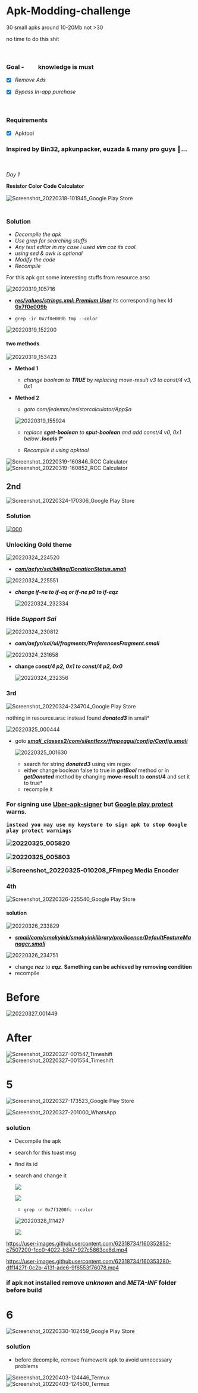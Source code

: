 # Apk-Modding-challenge
30 small apks around 10-20Mb not >30

no time to do this shit

ㅤㅤㅤㅤㅤㅤㅤㅤㅤㅤㅤㅤㅤㅤㅤㅤㅤㅤㅤㅤㅤㅤㅤㅤ

### Goal - <img src="https://img.shields.io/static/v1?label=&message=Smali&color=important&style=plastic&logoColor=violet" width="30" height="15"> knowledge is must
   - [x] *Remove Ads*
   - [x] *Bypass In-app purchase*


ㅤㅤㅤㅤㅤㅤㅤㅤㅤㅤㅤㅤㅤㅤㅤㅤㅤㅤㅤㅤㅤㅤㅤㅤ

### Requirements

   - [x] Apktool
    
### Inspired by Bin32, apkunpacker, euzada & many pro guys 🧠...
ㅤㅤㅤㅤㅤㅤㅤㅤㅤㅤㅤㅤㅤㅤㅤㅤㅤㅤㅤㅤㅤㅤㅤㅤ



*Day 1*
   
   **Resistor Color Code Calculator**
   
   ![Screenshot_20220318-101945_Google Play Store](https://user-images.githubusercontent.com/62318734/158939543-ea2a7b37-3108-4456-9e93-79a7f63895e2.png)
ㅤㅤㅤㅤㅤㅤㅤㅤㅤㅤㅤㅤㅤㅤㅤㅤㅤㅤㅤㅤㅤㅤㅤㅤ

<h3><b>Solution</b></h3>

 -  *Decompile the apk*
 -  *Use grep for searching stuffs*
 -  *Any text editor in my case i used **vim** coz its cool.*
 -  *using sed & awk is optional*
 -  *Modify the code*
 -  *Recompile*

<p>For this apk got some interesting stuffs from resource.arsc<br></p>

   ![20220319_105716](https://user-images.githubusercontent.com/62318734/159108433-f258a81e-1489-4325-87dd-3f041b17929c.png)
   
   - <ins>***res/values/strings.xml:    <string name="usuario_premium">Premium User</string>***</ins> its corresponding hex Id <ins>**0x7f0e009b**</ins>
   
   - `grep -ir 0x7f0e009b tmp --color`

   ![20220319_152200](https://user-images.githubusercontent.com/62318734/159116412-c76829bf-e8e9-457a-a9a0-430b867403e1.png)
   
 
<h4><b>two methods</b></h4>

   
   ![20220319_153423](https://user-images.githubusercontent.com/62318734/159116731-83b06779-c110-451d-9282-c554067aaf5a.png)
   
   - **Method 1**
      
      
      - *change boolean to **TRUE** by replacing move-result v3 to const/4 v3, 0x1*

   - **Method 2**

       
      - *goto com/jedemm/resistorcalculator/App$a*

      ![20220319_155924](https://user-images.githubusercontent.com/62318734/159117464-1b078ec4-3c93-4bb5-8692-aaf5883d4391.png)


      - *replace **sget-boolean** to **sput-boolean** and add const/4 v0, 0x1 below **.locals 1****

     - *Recompile it using apktool*

![Screenshot_20220319-160846_RCC Calculator](https://user-images.githubusercontent.com/62318734/159117699-29e1d203-b0cb-4e63-9e13-da7e958a6faa.png)
![Screenshot_20220319-160852_RCC Calculator](https://user-images.githubusercontent.com/62318734/159117704-9d21a35d-43aa-49cb-9c8d-199ed3e59cf0.png)



 ## 2nd
 
   ![Screenshot_20220324-170306_Google Play Store](https://user-images.githubusercontent.com/62318734/159907680-c25ceada-a5ed-4708-9cda-89bb9977c186.png)
   
   <h3><b>Solution</b></h3>
       
       
   [![000](https://user-images.githubusercontent.com/62318734/159939739-4284d286-f927-4b4a-9be3-b43575fe8b9d.png)](https://user-images.githubusercontent.com/62318734/159942517-bac17e27-40b1-4e03-8bab-c2c1e0c69283.mp4)
   
   ### Unlocking Gold theme
   
   ![20220324_224520](https://user-images.githubusercontent.com/62318734/159974165-bcfe54dc-b01b-4975-8e3c-1ea95cbbb0b9.png)

   
   - <ins>***com/aefyr/sai/billing/DonationStatus.smali***</ins>

   ![20220324_225551](https://user-images.githubusercontent.com/62318734/159975085-d8afcdae-4fb0-4b73-b1ca-e8a40f0a829f.png)

            
     
     
     
     
     
   - ***change if-ne to if-eq or if-ne p0 to if-eqz***

        ![20220324_232334](https://user-images.githubusercontent.com/62318734/159980184-ecad9cf5-e119-413c-8406-b7e6543fdb22.png)

  
  
### Hide ***Support Sai***

           
           
   ![20220324_230812](https://user-images.githubusercontent.com/62318734/159977158-bbb2e0fa-a757-43ad-a045-2874e41f0ce1.png)
   
   - ***com/aefyr/sai/ui/fragments/PreferencesFragment.smali***

![20220324_231658](https://user-images.githubusercontent.com/62318734/159978548-26c634f0-9cc4-46cf-8d1b-ee98a86d5748.png)


   - **change ***const/4 p2, 0x1 to const/4 p2, 0x0*****

      ![20220324_232356](https://user-images.githubusercontent.com/62318734/159979958-1c1c7b3a-bbfe-420a-a374-a5bab0fdc181.png)


### 3rd 

 ![Screenshot_20220324-234704_Google Play Store](https://user-images.githubusercontent.com/62318734/159987415-19a7b044-8f62-4d27-b9ec-4948252c28e6.png)


nothing in resource.arsc instead found ***donated3*** in smali*

![20220325_000444](https://user-images.githubusercontent.com/62318734/159987753-fc23fec5-95a1-40a0-8540-be08d28e0a16.png)

  -  goto <ins>***smali_classes2/com/silentlexx/ffmpeggui/config/Config.smali***</ins></br>
  
        ![20220325_001630](https://user-images.githubusercontent.com/62318734/159989232-3bdb4d80-0106-45d5-946e-6e0ce33abcec.png)

        - search for string ***donated3*** using vim regex
        - either change boolean false to true in ***getBool*** method or in ***getDonated*** method by changing **move-result** to **const/4** and set it to true*
        - recompile it
       

<h3><b>For signing use <ins>Uber-apk-signer</ins> but <ins>Google play protect</ins> warns.</b></br>
              
              
              
    instead you may use my keystore to sign apk to stop Google play protect warnings 
    
   ![20220325_005820](https://user-images.githubusercontent.com/62318734/159995288-1ae4ead1-c97b-4133-a268-b33a6285174b.png)

   ![20220325_005803](https://user-images.githubusercontent.com/62318734/159995403-1c4fca87-3485-4528-97a7-f89136dd35d6.png)


   ![Screenshot_20220325-010208_FFmpeg Media Encoder](https://user-images.githubusercontent.com/62318734/159995820-9ee06bb3-a3c6-41ef-92c8-b3fd40d9954a.png)


  
### 4th

   ![Screenshot_20220326-225540_Google Play Store](https://user-images.githubusercontent.com/62318734/160250653-10478016-6570-4e98-a847-00bbf3078e94.png)


   #### solution
   
     
   ![20220326_233829](https://user-images.githubusercontent.com/62318734/160251946-c83f0290-21da-418c-b72d-28c29a23dcc2.png)
   

   - ***<ins>smali/com/smokyink/smokyinklibrary/pro/licence/DefaultFeatureManager.smali</ins>***
   
   ![20220326_234751](https://user-images.githubusercontent.com/62318734/160252246-aac22194-48c0-45e9-91d4-0c0a7cbfe375.png)</br>
 
 
   - change *<b>nez</b>* to *<b>eqz</b>*. **Samething can be achieved by removing condition**
   - recompile

# Before
   ![20220327_001449](https://user-images.githubusercontent.com/62318734/160252995-9a44168e-c6aa-4bf7-90d7-9315b4c67b6e.png)
# After
   ![Screenshot_20220327-001547_Timeshift](https://user-images.githubusercontent.com/62318734/160253031-2bd89cc3-ac1e-4665-91e8-16ebeb2cae2c.png)
![Screenshot_20220327-001554_Timeshift](https://user-images.githubusercontent.com/62318734/160253039-e4f71025-2e5f-403e-b5b1-dfe49cde57e4.png)


# 5

![Screenshot_20220327-173523_Google Play Store](https://user-images.githubusercontent.com/62318734/160280662-f75678b2-c1d6-4c19-9e0b-94193c99f188.png)

![Screenshot_20220327-201000_WhatsApp](https://user-images.githubusercontent.com/62318734/160286773-dc671165-fb7f-4042-a2ac-8aa9eb41f894.png)

  ### solution
  
  
   - Decompile the apk 
   - search for this toast msg
   - find its id
   - search and change it


        [![](https://i.imgur.com/a2yXU0C_d.webp?maxwidth=760&fidelity=grand)](https://player.vimeo.com/video/692934120?h=16dfe012f9&amp;badge=0&amp;autopause=0&amp;player_id=0&amp;app_id=58479)
        
        [![](https://i.imgur.com/R9vBLST_d.webp?maxwidth=760&fidelity=grand)](https://player.vimeo.com/video/692946381?h=ae557748b7&amp;badge=0&amp;autopause=0&amp;player_id=0&amp;app_id=58479)
        
        
        
       
        - `grep -r 0x7f1200fc --color`
   
        ![20220328_111427](https://user-images.githubusercontent.com/62318734/160334393-c20bdaf2-337c-4b56-b64b-184292948dd0.png)
        
        
        [![](https://i.imgur.com/BVFHitC.png)](https://player.vimeo.com/video/692984086?h=6618b4cce9&amp;badge=0&amp;autopause=0&amp;player_id=0&amp;app_id=58479)
        
        
     
        

https://user-images.githubusercontent.com/62318734/160352852-c7507200-1cc0-4022-b347-927c5863ce6d.mp4





https://user-images.githubusercontent.com/62318734/160353280-dff1427f-0c2b-413f-ade6-9f6553f76078.mp4


        
 ### if apk not installed remove ***unknown*** and ***META-INF*** folder before build 
        
# 6

   ![Screenshot_20220330-102459_Google Play Store](https://user-images.githubusercontent.com/62318734/160754203-dd9f8341-0b42-451e-9dbb-d527a4f00751.png)

 ### solution
 
   - before decompile, remove framework apk to avoid unnecessary problems

![Screenshot_20220403-124446_Termux](https://user-images.githubusercontent.com/62318734/161416301-7588272a-fdb8-4061-ae51-6d0a40a7b063.png)
![Screenshot_20220403-124500_Termux](https://user-images.githubusercontent.com/62318734/161416305-78576e6a-2020-46af-af66-ab89eb5b8d63.png)

